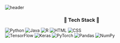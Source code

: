 ![header](https://capsule-render.vercel.app/api?type=waving&color=e2f3ea&height=200&section=header&text=Live%20%20%20with%20%20%20passion🍋&fontSize=50)

### <center> 🚀 Tech Stack 🚀 </center>

<img alt="Python" src="https://img.shields.io/badge/python%20-%2314354C.svg?&style=for-the-badge&logo=python&logoColor=white"/> <img alt="Java" src="https://img.shields.io/badge/java-%23ED8B00.svg?&style=for-the-badge&logo=java&logoColor=white"/> <img alt="R" src="https://img.shields.io/badge/r-%23276DC3.svg?&style=for-the-badge&logo=r&logoColor=white"/> <img alt="HTML" src="https://img.shields.io/badge/html%20-%23E34F26.svg?&style=for-the-badge&logo=html5&logoColor=white"/> <img alt="CSS" src="https://img.shields.io/badge/css%20-%231572B6.svg?&style=for-the-badge&logo=css3&logoColor=white"/>  
<img alt="TensorFlow" src="https://img.shields.io/badge/TensorFlow%20-%23FF6F00.svg?&style=for-the-badge&logo=TensorFlow&logoColor=white" /> <img alt="Keras" src="https://img.shields.io/badge/Keras%20-%23D00000.svg?&style=for-the-badge&logo=Keras&logoColor=white"/> <img alt="PyTorch" src="https://img.shields.io/badge/PyTorch%20-%23EE4C2C.svg?&style=for-the-badge&logo=PyTorch&logoColor=white" /> <img alt="Pandas" src="https://img.shields.io/badge/pandas%20-%23150458.svg?&style=for-the-badge&logo=pandas&logoColor=white" /> <img alt="NumPy" src="https://img.shields.io/badge/numpy%20-%23013243.svg?&style=for-the-badge&logo=numpy&logoColor=white" />
